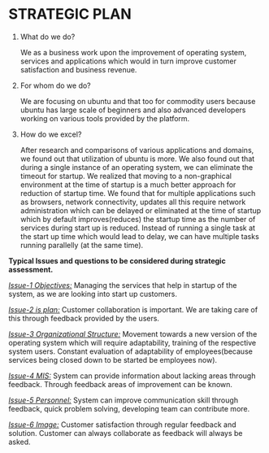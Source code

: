 # STRATEGIC PLAN

1.	What do we do?

    We as a business work upon the improvement of operating system, services and applications which would in turn improve customer satisfaction and business revenue.

2.	For whom do we do?

    We are focusing on ubuntu and that too for commodity users because ubuntu has large scale of beginners and also advanced developers working on various tools provided by the platform.

3.	How do we excel?

    After research and comparisons of various applications and domains, we found out that utilization of ubuntu is more. We also found out that during a single instance of an operating system, we can eliminate the timeout for startup. We realized that moving to a non-graphical environment at the time of startup is a much better approach for reduction of startup time. We found that for multiple applications such as browsers, network connectivity, updates all this require network administration which can be delayed or eliminated at the time of startup which by default improves(reduces) the startup time as the number of services during start up is reduced. Instead of running a single task at the start up time which would lead to delay, we can have multiple tasks running parallelly (at the same time).

**Typical Issues and questions to be considered during strategic assessment.**

*<ins>Issue-1 Objectives:</ins>* Managing the services that help in startup of the system, as we are looking into start up customers.

*<ins>Issue-2 is plan:</ins>* Customer collaboration is important. We are taking care of this through feedback provided by the users.

*<ins>Issue-3 Organizational Structure:</ins>* Movement towards a new version of the operating system which will require adaptability, training of the respective system users. Constant evaluation of adaptability of employees(because services being closed down to be started be employees now). 

*<ins>Issue-4 MIS:</ins>* System can provide information about lacking areas through feedback. Through feedback areas of improvement can be known.

*<ins>Issue-5 Personnel:</ins>* System can improve communication skill through feedback, quick problem solving, developing team can contribute more.

*<ins>Issue-6 Image:</ins>* Customer satisfaction through regular feedback and solution. Customer can always collaborate as feedback will always be asked.
